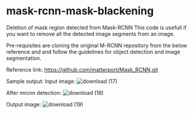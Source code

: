# mask-rcnn-mask-blackening
Deletion of mask region detected from Mask-RCNN
This code is usefull if you want to remove all the detected image segments from an image.

Pre-requisites are cloning the original M-RCNN repository from the below reference and and follow the guidelines for object detection and image segmentation.

Reference link: https://github.com/matterport/Mask_RCNN.git

Sample output:
Input image:
![download (17)](https://user-images.githubusercontent.com/38774802/113771453-02c40000-9741-11eb-90e6-32551b13a806.png)

After mrcnn detection:
![download (18)](https://user-images.githubusercontent.com/38774802/113771534-1c654780-9741-11eb-8387-570335982625.png)

Output image:
![download (19)](https://user-images.githubusercontent.com/38774802/113771580-2d15bd80-9741-11eb-9876-0151ad7ce1fb.png)
